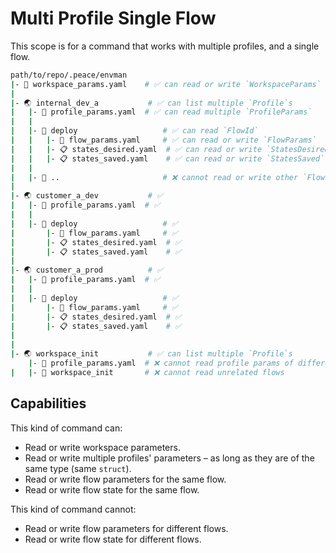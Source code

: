 # Multi Profile Single Flow

This scope is for a command that works with multiple profiles, and a single flow.

```bash
path/to/repo/.peace/envman
|- 📝 workspace_params.yaml    # ✅ can read or write `WorkspaceParams`
|
|- 🌏 internal_dev_a           # ✅ can list multiple `Profile`s
|   |- 📝 profile_params.yaml  # ✅ can read multiple `ProfileParams`
|   |
|   |- 🌊 deploy                   # ✅ can read `FlowId`
|   |   |- 📝 flow_params.yaml     # ✅ can read or write `FlowParams`
|   |   |- 📋 states_desired.yaml  # ✅ can read or write `StatesDesired`
|   |   |- 📋 states_saved.yaml    # ✅ can read or write `StatesSaved`
|   |
|   |- 🌊 ..                       # ❌ cannot read or write other `Flow` information
|
|- 🌏 customer_a_dev           # ✅
|   |- 📝 profile_params.yaml  # ✅
|   |
|   |- 🌊 deploy                   # ✅
|       |- 📝 flow_params.yaml     # ✅
|       |- 📋 states_desired.yaml  # ✅
|       |- 📋 states_saved.yaml    # ✅
|
|- 🌏 customer_a_prod          # ✅
|   |- 📝 profile_params.yaml  # ✅
|   |
|   |- 🌊 deploy                   # ✅
|       |- 📝 flow_params.yaml     # ✅
|       |- 📋 states_desired.yaml  # ✅
|       |- 📋 states_saved.yaml    # ✅
|
|
|- 🌏 workspace_init           # ✅ can list multiple `Profile`s
    |- 📝 profile_params.yaml  # ❌ cannot read profile params of different underlying type
|   |- 🌊 workspace_init       # ❌ cannot read unrelated flows
```

## Capabilities

This kind of command can:

* Read or write workspace parameters.
* Read or write multiple profiles' parameters &ndash; as long as they are of the same type (same `struct`).
* Read or write flow parameters for the same flow.
* Read or write flow state for the same flow.

This kind of command cannot:

* Read or write flow parameters for different flows.
* Read or write flow state for different flows.

